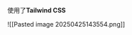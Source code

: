 
<link href="{% static 'css/css2.css' %}" rel="stylesheet" />  
<link href="{% static 'css/tailwind.output.css' %}" rel="stylesheet" />  
<script src="{% static 'js/alpine.min.js' %}" defer=""></script>  
<script src="{% static 'js/init-alpine.js' %}" defer=""></script>

使用了**Tailwind CSS**

![[Pasted image 20250425143554.png]]